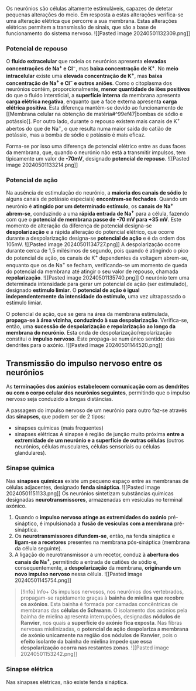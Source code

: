 Os neurónios são células altamente estimuláveis, capazes de detetar pequenas alterações do meio. Em resposta a estas alterações verifica-se uma alteração elétrica que percorre a sua membrana. Estas alterações elétricas permitem a transmissão de sinais, que são a base de funcionamento do sistema nervoso.
![[Pasted image 20240501132309.png]]
### Potencial de repouso
O **fluido extracelular** que rodeia os neurónios apresenta **elevadas concentrações de Na$^+$ e Cl$^-$**, mas **baixa concentração de K$^+$**.
No **meio intracelular** existe uma **elevada concentração de K$^+$**, mas **baixa concentração de Na$^+$ e Cl$^-$ e outros aniões**.
Como o citoplasma dos neurónios contém, proporcionalmente, **menor quantidade de iões positivos** do que o fluido intersticial, a **superfície interna** da membrana apresenta **carga elétrica negativa**, enquanto que a face externa apresenta **carga elétrica positiva**.
Esta diferença mantém-se devido ao funcionamento de [[Membrana celular na obtenção de matéria#^99ef47|bombas de sódio e potássio]]. Por outro lado, durante o repouso existem mais canais de K$^+$ abertos do que de Na$^+$, o que resulta numa maior saída do catião de potássio, mas a bomba de sódio e potássio é mais eficaz.

Forma-se por isso uma diferença de potencial elétrico entre as duas faces da membrana, que, quando o neurónio não está a transmitir impulsos, tem tipicamente um valor de **-70mV**, designado **potencial de repouso**. 
![[Pasted image 20240501133214.png]]
### Potencial de ação
Na ausência de estimulação do neurónio, a **maioria dos canais de sódio** (e alguns canais de potássio especiais) **encontram-se fechados**. Quando um neurónio é **atingido por um determinado estímulo**, os **canais de Na$^+$ abrem-se**, conduzindo a uma **rápida entrada de Na$^+$** para a célula, fazendo com que o **potencial de membrana passe de -70 mV para +35 mV**.
Este momento de alteração da diferença de potencial designa-se **despolarização** e a rápida alteração do potencial elétrico, que ocorre durante a despolarização designa-se **potencial de ação** e é da ordem dos 105mV.
![[Pasted image 20240501134727.png]]
A despolarização ocorre durante cerca de 1,5 milésimos de segundo, pois quando é atingindo o pico do potencial de ação, os canais de K$^+$ dependentes da voltagem abrem-se, enquanto que os de Na$^+$ se fecham, verificando-se um momento de queda do potencial da membrana até atingir o seu valor de repouso, chamada **repolarização**.
![[Pasted image 20240501135740.png]]
O neurónio tem uma determinada intensidade para gerar um potencial de ação (ser estimulado), designado **estímulo limiar**. O **potencial de ação é igual independentemente da intensidade do estímulo**, uma vez ultrapassado o estímulo limiar.

O potencial de ação, que se gera na área da membrana estimulada, **propaga-se à área vizinha, conduzindo à sua despolarização**. Verifica-se, então, uma **sucessão de despolarização e repolarização ao longo da membrana do neurónio**. Esta onda de despolarização/repolarização constitui o **impulso nervoso**. Este propaga-se num único sentido: das dendrites para o axónio.
![[Pasted image 20240501144520.png]]
## Transmissão do impulso nervoso entre os neurónios
As **terminações dos axónios estabelecem comunicação com as dendrites ou com o corpo celular dos neurónios seguintes**, permitindo que o impulso nervoso seja conduzido a longas distâncias.

A passagem do impulso nervoso de um neurónio para outro faz-se através das **sinapses**, que podem ser de 2 tipos:
- sinapses químicas (mais frequentes)
- sinapses elétricas
A sinapse é região de junção muito próxima **entre a extremidade de um neurónio e a
superfície de outras células** (outros neurónios, células musculares, células sensoriais ou
células glandulares).
### Sinapse química
Nas **sinapses químicas** existe um pequeno espaço entre as membranas de células adjacentes, designado **fenda sináptica**.
![[Pasted image 20240501151133.png]]
Os neurónios sintetizam substâncias químicas designadas **neurotransmissores**, armazenadas em vesículas no terminal axónico.
1. Quando o **impulso nervoso atinge as extremidades do axónio** pré-sináptico, é impulsionada a **fusão de vesículas com a membrana** pré-sináptica.
2. Os **neurotransmissores difundem-se**, então, na fenda sináptica e **ligam-se a recetores** presentes na membrana pós-sináptica (membrana da célula seguinte).
3. A ligação do neurotransmissor a um recetor, conduz à **abertura dos canais de Na$^+$**, permitindo a entrada de catiões de sódio e, consequentemente, a **despolarização** da membrana, **originando um novo impulso nervoso** nessa célula.
![[Pasted image 20240501145754.png]]

> [!Info] Info+
> Os impulsos nervosos, nos neurónios dos vertebrados, propagam-se rapidamente graças à **bainha de mielina que recobre os axónios**. Esta bainha é formada por camadas concêntricas de membranas das **células de Schwann**. O isolamento dos axónios pela bainha de mielina apresenta interrupções, designadas **nódulos de Ranvier**, nos quais a **superfície do axónio fica exposta**.
> Nas fibras nervosas mielinizadas, o **potencial de ação despolariza a membrana de axónio unicamente na região dos nódulos de Ranvier**, pois o **efeito isolante da bainha de mielina impede que essa despolarização ocorra nas restantes zonas**.
> ![[Pasted image 20240501153242.png]]
### Sinapse elétrica
Nas sinapses elétricas, não existe fenda sináptica.